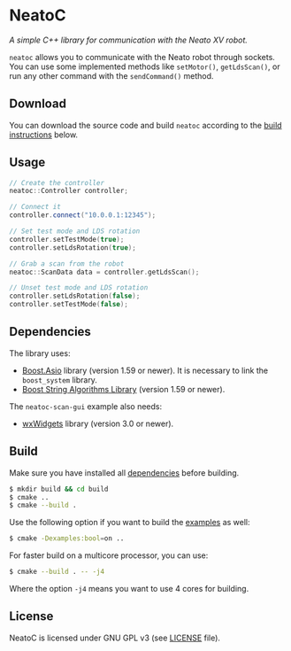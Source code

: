 NeatoC
======

*A simple C++ library for communication with the Neato XV robot.*

`neatoc` allows you to communicate with the Neato robot through sockets. You 
can use some implemented methods like `setMotor()`, `getLdsScan()`, or run any 
other command with the `sendCommand()` method.

Download
--------
You can download the source code and build `neatoc` according to 
the [build instructions](#build) below.

Usage
-----
```cpp
// Create the controller
neatoc::Controller controller;

// Connect it
controller.connect("10.0.0.1:12345");

// Set test mode and LDS rotation
controller.setTestMode(true);
controller.setLdsRotation(true);

// Grab a scan from the robot
neatoc::ScanData data = controller.getLdsScan();

// Unset test mode and LDS rotation
controller.setLdsRotation(false);
controller.setTestMode(false);
```

Dependencies
------------
The library uses:

* [Boost.Asio](http://www.boost.org/doc/libs/release/doc/html/boost_asio.html) 
library (version 1.59 or newer). It is necessary to link the `boost_system` 
library.
* [Boost String Algorithms Library](http://www.boost.org/doc/libs/release/doc/html/string_algo.html) 
(version 1.59 or newer).

The `neatoc-scan-gui` example also needs:

* [wxWidgets](https://www.wxwidgets.org) library (version 3.0 or newer).

Build
-----
Make sure you have installed all [dependencies](#dependencies) before building.

```bash
$ mkdir build && cd build
$ cmake ..
$ cmake --build .
```

Use the following option if you want to build the [examples](https://github.com/branoholy/neatoc/tree/master/examples) 
as well:

```bash
$ cmake -Dexamples:bool=on ..
```

For faster build on a multicore processor, you can use:

```bash
$ cmake --build . -- -j4
```

Where the option `-j4` means you want to use 4 cores for building.

License
-------
NeatoC is licensed under GNU GPL v3 (see 
[LICENSE](https://github.com/branoholy/neatoc/blob/master/LICENSE) 
file).

